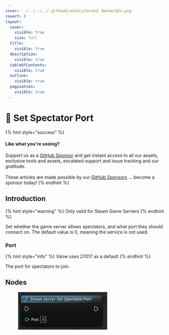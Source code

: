 ```yaml
---
cover: ../../../../.gitbook/assets/Unreal Banner@2x.png
coverY: 0
layout:
  cover:
    visible: true
    size: full
  title:
    visible: true
  description:
    visible: true
  tableOfContents:
    visible: true
  outline:
    visible: true
  pagination:
    visible: true
---
```


# 🔵 Set Spectator Port

{% hint style="success" %}
#### Like what you're seeing?

Support us as a [GitHub Sponsor](../../../../become-a-sponsor/) and get instant access to all our assets, exclusive tools and assets, escalated support and issue tracking and our gratitude.\
\
These articles are made possible by our [GitHub Sponsors](../../../../become-a-sponsor/) ... become a sponsor today!
{% endhint %}

## Introduction

{% hint style="warning" %}
Only valid for Steam Game Servers
{% endhint %}

Set whether the game server allows spectators, and what port they should connect on. The default value is 0, meaning the service is not used.

### Port

{% hint style="info" %}
Valve uses 27017 as a default
{% endhint %}

The port for spectators to join.

## Nodes

<figure><img src="../../../../.gitbook/assets/image (812).png" alt=""><figcaption></figcaption></figure>
